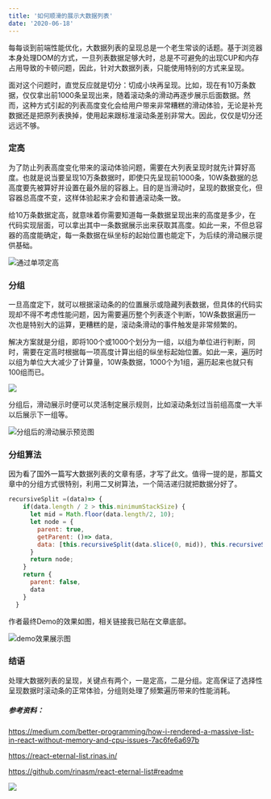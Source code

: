 ```yaml
--- 
title: '如何顺滑的展示大数据列表' 
date: '2020-06-18'
--- 
```


每每谈到前端性能优化，大数据列表的呈现总是一个老生常谈的话题。基于浏览器本身处理DOM的方式，一旦列表数据足够大时，总是不可避免的出现CUP和内存占用导致的卡顿问题，因此，针对大数据列表，只能使用特别的方式来呈现。

面对这个问题时，直觉反应就是切分：切成小块再呈现。比如，现在有10万条数据，仅仅拿出前1000条呈现出来，随着滚动条的滑动再逐步展示后面数据。然而，这种方式引起的列表高度变化会给用户带来非常糟糕的滑动体验，无论是补充数据还是把原列表换掉，使用起来跟标准滚动条差别非常大。因此，仅仅是切分还远远不够。

### 定高

为了防止列表高度变化带来的滚动体验问题，需要在大列表呈现时就先计算好高度。也就是说当要呈现10万条数据时，即使只先呈现前1000条，10W条数据的总高度要先被算好并设置在最外层的容器上。目的是当滑动时，呈现的数据变化，但容器总高度不变，这样体验起来才会和普通滚动条一致。


给10万条数据定高，就意味着你需要知道每一条数据呈现出来的高度是多少，在代码实现层面，可以拿出其中一条数据展示出来获取其高度。如此一来，不但总容器的高度能确定，每一条数据在纵坐标的起始位置也能定下，为后续的滑动展示提供基础。


![通过单项定高](https://user-gold-cdn.xitu.io/2020/6/18/172c4af4d55a1686?w=1124&h=948&f=png&s=40550)

### 分组

一旦高度定下，就可以根据滚动条的的位置展示或隐藏列表数据，但具体的代码实现却不得不考虑性能问题，因为需要遍历整个列表逐个判断，10W条数据遍历一次也是特别大的运算，更糟糕的是，滚动条滑动的事件触发是非常频繁的。

解决方案就是分组，即将100个或1000个划分为一组，以组为单位进行判断，同时，需要在定高时根据每一项高度计算出组的纵坐标起始位置。如此一来，遍历时以组为单位大大减少了计算量，10W条数据，1000个为1组，遍历起来也就只有100组而已。


![](https://user-gold-cdn.xitu.io/2020/6/18/172c4b072b03ad1e?w=1104&h=832&f=png&s=42233)

分组后，滑动展示时便可以灵活制定展示规则，比如滚动条划过当前组高度一大半以后展示下一组等。

![分组后的滑动展示预览图](https://user-gold-cdn.xitu.io/2020/6/18/172c4ad0f7b9b623?w=824&h=970&f=gif&s=549313)

### 分组算法

因为看了国外一篇写大数据列表的文章有感，才写了此文。值得一提的是，那篇文章中的分组方式很特别，利用二叉树算法，一个简洁递归就把数据分好了。

```javascript
recursiveSplit =(data)=> {
    if(data.length / 2 > this.minimumStackSize) {
      let mid = Math.floor(data.length/2, 10);
      let node = { 
        parent: true,
        getParent: ()=> data,
        data: [this.recursiveSplit(data.slice(0, mid)), this.recursiveSplit(data.slice(mid, data.length+1))]
      }
      return node;
    }
    return {
      parent: false,
      data
    }
  }

```

作者最终Demo的效果如图，相关链接我已贴在文章底部。


![demo效果展示图](https://user-gold-cdn.xitu.io/2020/6/18/172c4b635d38056a?w=1204&h=963&f=gif&s=2218960)


### 结语

处理大数据列表的呈现，关键点有两个，一是定高，二是分组。定高保证了选择性呈现数据时滚动条的正常体验，分组则处理了频繁遍历带来的性能消耗。


##### 参考资料：

https://medium.com/better-programming/how-i-rendered-a-massive-list-in-react-without-memory-and-cpu-issues-7ac6fe6a697b

https://react-eternal-list.rinas.in/

https://github.com/rinasm/react-eternal-list#readme


![](https://user-gold-cdn.xitu.io/2020/7/1/17308da600ad738a?w=1702&h=806&f=png&s=162909)